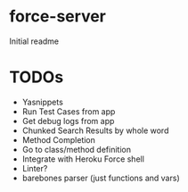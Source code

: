 # force-server
Initial readme

# TODOs
- Yasnippets
- Run Test Cases from app
- Get debug logs from app
- Chunked Search Results by whole word
- Method Completion
- Go to class/method definition
- Integrate with Heroku Force shell
- Linter?
- barebones parser (just functions and vars)